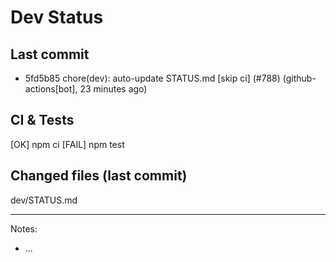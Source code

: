 # Dev Status

## Last commit
- 5fd5b85 chore(dev): auto-update STATUS.md [skip ci] (#788) (github-actions[bot], 23 minutes ago)
## CI & Tests
[OK] npm ci
[FAIL] npm test

## Changed files (last commit)
dev/STATUS.md

---
Notes:
- ...
